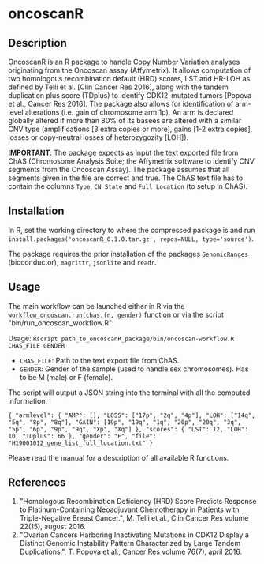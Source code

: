 # oncoscanR

## Description
OncoscanR is an R package to handle Copy Number Variation analyses originating from the Oncoscan assay (Affymetrix). It allows computation of two homologous recombination default (HRD) scores, LST and HR-LOH as defined by Telli et al. [Clin Cancer Res 2016], along with the tandem duplication plus score (TDplus) to identify CDK12-mutated tumors [Popova et al., Cancer Res 2016].
The package also allows for identification of arm-level alterations (i.e. gain of chromosome arm 1p). An arm is declared globally altered if more than 80% of its basees are altered with a similar CNV type (amplifications [3 extra copies or more], gains [1-2 extra copies], losses or copy-neutral losses of heterozygozity [LOH]).

**IMPORTANT**: The package expects as input the text exported file from ChAS (Chromosome Analysis Suite; the Affymetrix software to identify CNV segments from the Oncoscan Assay). The package assumes that all segments given in the file are correct and true. The ChAS text file has to contain the columns `Type`, `CN State` and `Full Location` (to setup in ChAS).

## Installation
In R, set the working directory to where the compressed package is and run `install.packages('oncoscanR_0.1.0.tar.gz', repos=NULL, type='source')`.

The package requires the prior installation of the packages `GenomicRanges` (bioconductor), `magrittr`, `jsonlite` and `readr`.

## Usage
The main workflow can be launched either in R via the `workflow_oncoscan.run(chas.fn, gender)` function or via the script "bin/run_oncoscan_workflow.R":

Usage: `Rscript path_to_oncoscanR_package/bin/oncoscan-workflow.R CHAS_FILE GENDER`
- `CHAS_FILE`: Path to the text export file from ChAS.
- `GENDER`: Gender of the sample (used to handle sex chromosomes). Has to be M (male) or F (female).

The script will output a JSON string into the terminal with all the computed information. :

`{
  "armlevel": {
    "AMP": [],
    "LOSS": ["17p", "2q", "4p"],
    "LOH": ["14q", "5q", "8p", "8q"],
    "GAIN": [19p", "19q", "1q", "20p", "20q", "3q", "5p", "6p", "9p", "9q", "Xp", "Xq"]
  },
  "scores": {
    "LST": 12,
    "LOH": 10,
    "TDplus": 66
  },
  "gender": "F",
  "file": "H19001012_gene_list_full_location.txt"
}`

Please read the manual for a description of all available R functions.

## References
1. "Homologous Recombination Deficiency (HRD) Score Predicts Response to Platinum-Containing Neoadjuvant Chemotherapy in Patients with Triple-Negative Breast Cancer.", M. Telli et al., Clin Cancer Res volume 22(15), august 2016.
2. "Ovarian Cancers Harboring Inactivating Mutations in CDK12 Display a Distinct Genomic Instability Pattern Characterized by Large Tandem Duplications.", T. Popova et al., Cancer Res volume 76(7), april 2016.
